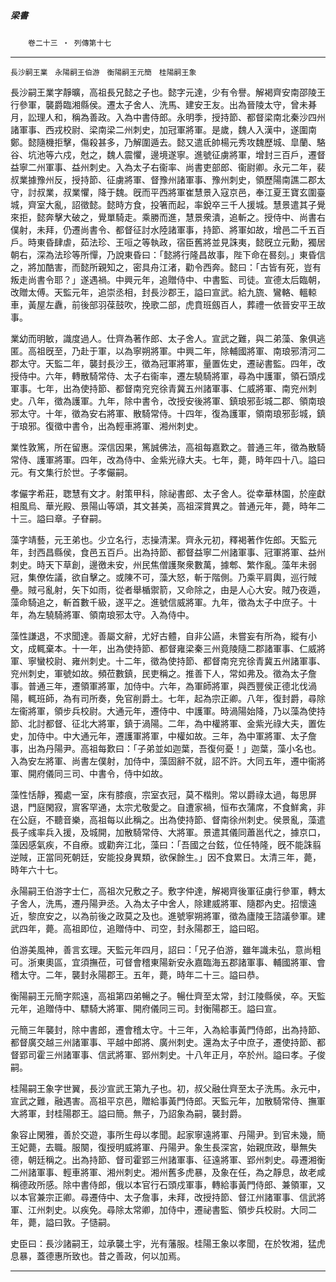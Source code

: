 

##### 梁書
　　`卷二十三 ‧ 列傳第十七`

* * *

`長沙嗣王業　永陽嗣王伯游　衡陽嗣王元簡　桂陽嗣王象`

長沙嗣王業字靜曠，高祖長兄懿之子也。懿字元達，少有令譽。解褐齊安南邵陵王行參軍，襲爵臨湘縣侯。遷太子舍人、洗馬、建安王友。出為晉陵太守，曾未朞月，訟理人和，稱為善政。入為中書侍郎。永明季，授持節、都督梁南北秦沙四州諸軍事、西戎校尉、梁南梁二州刺史，加冠軍將軍。是歲，魏人入漢中，遂圍南鄭。懿隨機拒擊，傷殺甚多，乃解圍遁去。懿又遣氐帥楊元秀攻魏歷城、皐蘭、駱谷、坑池等六戍，尅之，魏人震懼，邊境遂寧。進號征虜將軍，增封三百戶，遷督益寧二州軍事、益州刺史。入為太子右衞率、尚書吏部郎、衞尉卿。永元二年，裴叔業據豫州反，授持節、征虜將軍、督豫州諸軍事、豫州刺史，領歷陽南譙二郡太守，討叔業，叔業懼，降于魏。旣而平西將軍崔慧景入寇京邑，奉江夏王寶玄圍臺城，齊室大亂，詔徵懿。懿時方食，投箸而起，率銳卒三千人援城。慧景遣其子覺來拒，懿奔擊大破之，覺單騎走。乘勝而進，慧景衆潰，追斬之。授侍中、尚書右僕射，未拜，仍遷尚書令、都督征討水陸諸軍事，持節、將軍如故，增邑二千五百戶。時東昏肆虐，茹法珍、王咺之等執政，宿臣舊將並見誅夷，懿旣立元勳，獨居朝右，深為法珍等所憚，乃說東昏曰：「懿將行隆昌故事，陛下命在晷刻。」東昏信之，將加酷害，而懿所親知之，密具舟江渚，勸令西奔。懿曰：「古皆有死，豈有叛走尚書令耶？」遂遇禍。中興元年，追贈侍中、中書監、司徒。宣德太后臨朝，改贈太傅。天監元年，追崇丞相，封長沙郡王，謚曰宣武。給九旒、鸞輅、轀輬車，黃屋左纛，前後部羽葆鼓吹，挽歌二部，虎賁班劔百人，葬禮一依晉安平王故事。

業幼而明敏，識度過人。仕齊為著作郎、太子舍人。宣武之難，與二弟藻、象俱逃匿。高祖旣至，乃赴于軍，以為寧朔將軍。中興二年，除輔國將軍、南琅邪清河二郡太守。天監二年，襲封長沙王，徵為冠軍將軍，量置佐史，遷祕書監。四年，改授侍中。六年，轉散騎常侍、太子右衞率，遷左驍騎將軍，尋為中護軍，領石頭戍軍事。七年，出為使持節、都督南兖兖徐青冀五州諸軍事、仁威將軍、南兖州刺史。八年，徵為護軍。九年，除中書令，改授安後將軍、鎮琅邪彭城二郡、領南琅邪太守。十年，徵為安右將軍、散騎常侍。十四年，復為護軍，領南琅邪彭城，鎮于琅邪。復徵中書令，出為輕車將軍、湘州刺史。

業性敦篤，所在留惠。深信因果，篤誠佛法，高祖每嘉歎之。普通三年，徵為散騎常侍、護軍將軍。四年，改為侍中、金紫光祿大夫。七年，薨，時年四十八。謚曰元。有文集行於世。子孝儼嗣。

孝儼字希莊，聦慧有文才。射策甲科，除祕書郎、太子舍人。從幸華林園，於座獻相風烏、華光殿、景陽山等頌，其文甚美，高祖深賞異之。普通元年，薨，時年二十三。謚曰章。子眘嗣。

藻字靖藝，元王弟也。少立名行，志操清潔。齊永元初，釋褐著作佐郎。天監元年，封西昌縣侯，食邑五百戶。出為持節、都督益寧二州諸軍事、冠軍將軍、益州刺史。時天下草創，邊徼未安，州民焦僧護聚衆數萬，據郫、繁作亂。藻年未弱冠，集僚佐議，欲自擊之。或陳不可，藻大怒，斬于階側。乃乘平肩輿，巡行賊壘。賊弓亂射，矢下如雨，從者舉楯禦箭，又命除之，由是人心大安。賊乃夜遁，藻命騎追之，斬首數千級，遂平之。進號信威將軍。九年，徵為太子中庶子。十年，為左驍騎將軍、領南琅邪太守。入為侍中。

藻性謙退，不求聞達。善屬文辭，尤好古體，自非公讌，未嘗妄有所為，縱有小文，成輒棄本。十一年，出為使持節、都督雍梁秦三州竟陵隨二郡諸軍事、仁威將軍、寧蠻校尉、雍州刺史。十二年，徵為使持節、都督南兖兖徐青冀五州諸軍事、兖州刺史，軍號如故。頻莅數鎮，民吏稱之。推善下人，常如弗及。徵為太子詹事。普通三年，遷領軍將軍，加侍中。六年，為軍師將軍，與西豐侯正德北伐渦陽，輒班師，為有司所奏，免官削爵土。七年，起為宗正卿。八年，復封爵，尋除左衞將軍，領步兵校尉。大通元年，遷侍中、中護軍。時渦陽始降，乃以藻為使持節、北討都督、征北大將軍，鎮于渦陽。二年，為中權將軍、金紫光祿大夫，置佐史，加侍中。中大通元年，遷護軍將軍，中權如故。三年，為中軍將軍、太子詹事，出為丹陽尹。高祖每歎曰：「子弟並如迦葉，吾復何憂！」迦葉，藻小名也。入為安左將軍、尚書左僕射，加侍中，藻固辭不就，詔不許。大同五年，遷中衞將軍、開府儀同三司、中書令，侍中如故。

藻性恬靜，獨處一室，床有膝痕，宗室衣冠，莫不楷則。常以爵祿太過，每思屏退，門庭閑寂，賔客罕通，太宗尤敬愛之。自遭家禍，恒布衣蒲席，不食鮮禽，非在公庭，不聽音樂，高祖每以此稱之。出為使持節、督南徐州刺史。侯景亂，藻遣長子彧率兵入援，及城開，加散騎常侍、大將軍。景遣其儀同蕭邕代之，據京口，藻因感氣疾，不自療。或勸奔江北，藻曰：「吾國之台鉉，位任特隆，旣不能誅翦逆賊，正當同死朝廷，安能投身異類，欲保餘生。」因不食累日。太清三年，薨，時年六十七。

永陽嗣王伯游字士仁，高祖次兄敷之子。敷字仲達，解褐齊後軍征虜行參軍，轉太子舍人，洗馬，遷丹陽尹丞。入為太子中舍人，除建威將軍、隨郡內史。招懷遠近，黎庶安之，以為前後之政莫之及也。進號寧朔將軍，徵為廬陵王諮議參軍。建武四年，薨。高祖即位，追贈侍中、司空，封永陽郡王，謚曰昭。

伯游美風神，善言玄理。天監元年四月，詔曰：「兄子伯游，雖年識未弘，意尚粗可。浙東奧區，宜須撫莅，可督會稽東陽新安永嘉臨海五郡諸軍事、輔國將軍、會稽太守。二年，襲封永陽郡王。五年，薨，時年二十三。謚曰恭。

衡陽嗣王元簡字熙遠，高祖第四弟暢之子。暢仕齊至太常，封江陵縣侯，卒。天監元年，追贈侍中、驃騎大將軍、開府儀同三司。封衡陽郡王。謚曰宣。

元簡三年襲封，除中書郎，遷會稽太守。十三年，入為給事黃門侍郎，出為持節、都督廣交越三州諸軍事、平越中郎將、廣州刺史。還為太子中庶子，遷使持節、都督郢司霍三州諸軍事、信武將軍、郢州刺史。十八年正月，卒於州。謚曰孝。子俊嗣。

桂陽嗣王象字世翼，長沙宣武王第九子也。初，叔父融仕齊至太子洗馬。永元中，宣武之難，融遇害。高祖平京邑，贈給事黃門侍郎。天監元年，加散騎常侍、撫軍大將軍，封桂陽郡王。謚曰簡。無子，乃詔象為嗣，襲封爵。

象容止閑雅，善於交遊，事所生母以孝聞。起家寧遠將軍、丹陽尹。到官未幾，簡王妃薨，去職。服闋，復授明威將軍、丹陽尹。象生長深宮，始親庶政，舉無失德，朝廷稱之。出為持節、督司霍郢三州諸軍事、征遠將軍、郢州刺史。尋遷湘衡二州諸軍事、輕車將軍、湘州刺史。湘州舊多虎暴，及象在任，為之靜息，故老咸稱德政所感。除中書侍郎，俄以本官行石頭戍軍事，轉給事黃門侍郎、兼領軍，又以本官兼宗正卿。尋遷侍中、太子詹事，未拜，改授持節、督江州諸軍事、信武將軍、江州刺史。以疾免。尋除太常卿，加侍中，遷祕書監、領步兵校尉。大同二年，薨，謚曰敦。子慥嗣。

史臣曰：長沙諸嗣王，竝承襲土宇，光有藩服。桂陽王象以孝聞，在於牧湘，猛虎息暴，蓋德惠所致也。昔之善政，何以加焉。

* * *

